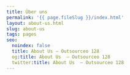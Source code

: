 ```yaml
---
title: Über uns
permalink: '{{ page.fileSlug }}/index.html'
layout: about-us.html
slug: about-us
tags: pages
seo:
  noindex: false
  title: About Us — Outsourceo 128
  og:title: About Us  — Outsourceo 128
  twitter:title: About Us  — Outsourceo 128
---
```



